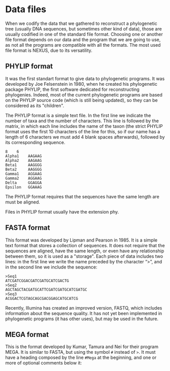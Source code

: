# Data files

When we codify the data that we gathered to reconstruct a phylogenetic tree (usually DNA sequences, but sometimes other kind of data), those are usually codified in one of the standard file format. Choosing one or another file format depends on our data and the program that we are going to use, as not all the programs are compatible with all the formats. The most used file format is NEXUS, due to its versatility.

## PHYLIP format

It was the first standart format to give data to phylogenetic programs. It was developed by Joe Felsenstein in 1980, when he created his phylogenetic package PHYLIP, the first software dedicated for reconstructing phylogenies. Indeed, most of the current phylogenetic programs are based on the PHYLIP source code (which is still being updated), so they can be considered as its "children".

The PHYLIP format is a simple text file. In the first line we indicate the number of taxa and the number of characters. This line is followed by the matrix, in which each line includes the name of the taxon (the strict PHYLIP format uses the first 10 characters of the line for this, so if our name has a length of 6 characters we must add 4 blank spaces afterwards), followed by its corresponding sequence.

```
8    6
Alpha1    AAGAAG
Alpha2    AAGAAG
Beta1     AAGGGG
Beta2     AAGGGG
Gamma1    AGGAAG
Gamma2    AGGAAG
Delta     GGAGGA
Epsilon   GGAAAG
```

The PHYLIP format requires that the sequences have the same length are must be aligned.

Files in PHYLIP format usually have the extension phy.

## FASTA format

This format was developed by Lipman and Pearson in 1985. It is a simple text format that stores a collection of sequences. It does not require that the sequences are aligned, have the same length, or even have any relationship between them, so it is used as a "storage". Each piece of data includes two lines: in the first line we write the name preceded by the character “>”, and in the second line we include the sequence:

```
>Seq1
ATCGATCGGACGATCGATGCATCGACTG
>Seq2
AGCTAGCTACGATGCATTCGATCGATGCATCGATGC
>Seq3
ACGGACTCGTAGCAGCGACGGAGCATGCATCG
```

Recently, Illumina has created an improved version, FASTQ, which includes information about the sequence quality. It has not yet been implemented in phylogenetic programs (it has other uses), but may be used in the future.

## MEGA format

This is the format developed by Kumar, Tamura and Nei for their program MEGA. It is similar to FASTA, but using the symbol `#` instead of `>`. It must have a heading composed by the line `#Mega` at the beginning, and one or more of optional comments below it:

